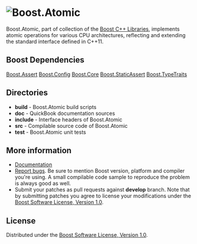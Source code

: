 # ![Boost.Atomic](doc/logo.png)

Boost.Atomic, part of collection of the [Boost C++ Libraries](http://github.com/boostorg), implements atomic operations for various CPU architectures, reflecting and extending the standard interface defined in C++11.

## Boost Dependencies

[Boost.Assert](https://github.com/boostorg/assert)
[Boost.Config](https://github.com/boostorg/config)
[Boost.Core](https://github.com/boostorg/core)
[Boost.StaticAssert](https://github.com/boostorg/static_assert)
[Boost.TypeTraits](https://github.com/boostorg/type_traits)

## Directories

* **build** - Boost.Atomic build scripts
* **doc** - QuickBook documentation sources
* **include** - Interface headers of Boost.Atomic
* **src** - Compilable source code of Boost.Atomic
* **test** - Boost.Atomic unit tests

## More information

* [Documentation](http://boost.org/libs/atomic)
* [Report bugs](https://svn.boost.org/trac/boost/newticket?component=atomic;version=Boost%20Release%20Branch). Be sure to mention Boost version, platform and compiler you're using. A small compilable code sample to reproduce the problem is always good as well.
* Submit your patches as pull requests against **develop** branch. Note that by submitting patches you agree to license your modifications under the [Boost Software License, Version 1.0](http://www.boost.org/LICENSE_1_0.txt).

## License

Distributed under the [Boost Software License, Version 1.0](http://www.boost.org/LICENSE_1_0.txt).
